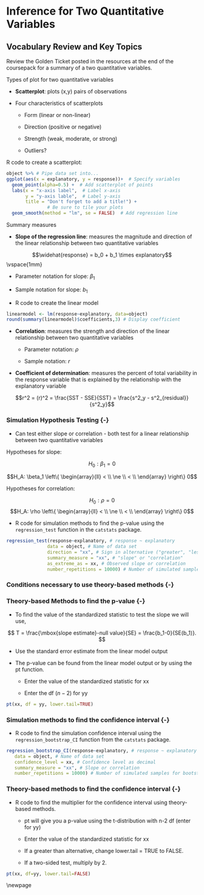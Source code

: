 # Inference for Two Quantitative Variables

## Vocabulary Review and Key Topics

Review the Golden Ticket posted in the resources at the end of the coursepack for a summary of a two quantitative variables.

Types of plot for two quantitative variables

* **Scatterplot**: plots (x,y) pairs of observations

* Four characteristics of scatterplots

    - Form (linear or non-linear)
    
    - Direction (positive or negative)
    
    - Strength (weak, moderate, or strong)
    
    - Outliers?

R code to create a scatterplot:


``` r
object %>% # Pipe data set into...
ggplot(aes(x = explanatory, y = response))+  # Specify variables
  geom_point(alpha=0.5) +  # Add scatterplot of points
  labs(x = "x-axis label",  # Label x-axis
       y = "y-axis lable",  # Label y-axis
       title = "Don't forget to add a title!") + 
               # Be sure to tile your plots
  geom_smooth(method = "lm", se = FALSE)  # Add regression line
```


Summary measures

* **Slope of the regression line**: measures the magnitude and direction of the linear relationship between two quantitative variables

$$\widehat{response} = b_0 + b_1 \times explanatory$$
\vspace{1mm}

- Parameter notation for slope: $\beta_1$
    
- Sample notation for slope: $b_1$
    
* R code to create the linear model


``` r
linearmodel <- lm(response~explanatory, data=object)
round(summary(linearmodel)$coefficients,3) # Display coefficient
```

* **Correlation**: measures the strength and direction of the linear relationship between two quantitative variables

    * Parameter notation: $\rho$
    
    * Sample notation: $r$
    
* **Coefficient of determination**: measures the percent of total variability in the response variable that is explained by the relationship with the explanatory variable
    
$$r^2 = (r)^2 = \frac{SST - SSE}{SST} = \frac{s^2_y - s^2_{residual}}{s^2_y}$$

### Simulation Hypothesis Testing {-}

* Can test either slope or correlation - both test for a linear relationship between two quantitative variables

Hypotheses for slope:

$$H_0: \beta_1 = 0$$

$$H_A: \beta_1 \left\{
\begin{array}{ll}
< \\
\ne \\
< \\
\end{array}
\right\}
0$$

Hypotheses for correlation:


$$H_0: \rho = 0$$
$$H_A: \rho \left\{
\begin{array}{ll}
< \\
\ne \\
< \\
\end{array}
\right\}
0$$

* R code for simulation methods to find the p-value using the `regression_test` function in the `catstats` package.


``` r
regression_test(response~explanatory, # response ~ explanatory
               data = object, # Name of data set
               direction = "xx", # Sign in alternative ("greater", "less", "two-sided")
               summary_measure = "xx", # "slope" or "correlation"
               as_extreme_as = xx, # Observed slope or correlation
               number_repetitions = 10000) # Number of simulated samples for null distribution
```


### Conditions necessary to use theory-based methods {-}


### Theory-based Methods to find the p-value {-}

* To find the value of the standardized statistic to test the slope we will use, 

$$
T = \frac{\mbox{slope estimate}-null value}{SE} = \frac{b_1-0}{SE(b_1)}.
$$
* Use the standard error estimate from the linear model output

* The p-value can be found from the linear model output or by using the pt function.

    * Enter the value of the standardized statistic for xx
    
    * Enter the df $(n-2)$ for yy


``` r
pt(xx, df = yy, lower.tail=TRUE)
```

### Simulation methods to find the confidence interval {-}

* R code to find the simulation confidence interval using the `regression_bootstrap_CI` function from the `catstats` package.


``` r
regression_bootstrap_CI(response~explanatory, # response ~ explanatory
   data = object, # Name of data set
   confidence_level = xx, # Confidence level as decimal
   summary_measure = "xx", # Slope or correlation
   number_repetitions = 10000) # Number of simulated samples for bootstrap distribution
```

### Theory-based methods to find the confidence interval {-}

* R code to find the multiplier for the confidence interval using theory-based methods.

    * pt will give you a p-value using the t-distribution with n-2 df (enter for yy)
    
    * Enter the value of the standardized statistic for xx

    * If a greater than alternative, change lower.tail = TRUE to FALSE.
    
    * If a two-sided test, multiply by 2.


``` r
pt(xx, df=yy, lower.tail=FALSE)
```

\newpage
